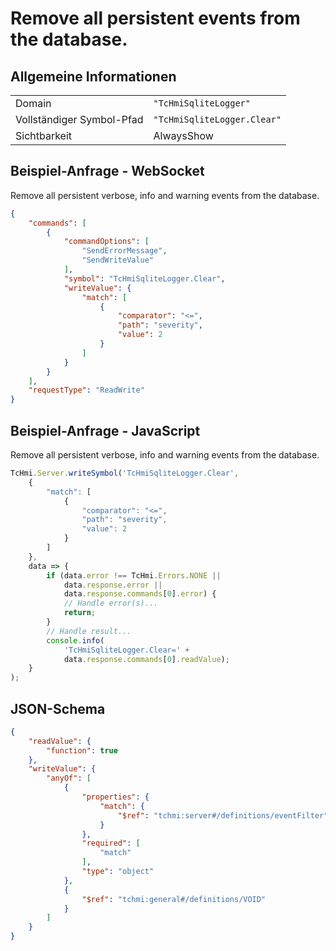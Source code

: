 # Remove all persistent events from the database.

## Allgemeine Informationen

|  |  |
| - | - |
| Domain | `"TcHmiSqliteLogger"` |
| Vollständiger Symbol-Pfad | `"TcHmiSqliteLogger.Clear"` |
| Sichtbarkeit | AlwaysShow |

## Beispiel-Anfrage - WebSocket

Remove all persistent verbose, info and warning events from the database.
```json
{
    "commands": [
        {
            "commandOptions": [
                "SendErrorMessage",
                "SendWriteValue"
            ],
            "symbol": "TcHmiSqliteLogger.Clear",
            "writeValue": {
                "match": [
                    {
                        "comparator": "<=",
                        "path": "severity",
                        "value": 2
                    }
                ]
            }
        }
    ],
    "requestType": "ReadWrite"
}
```

## Beispiel-Anfrage - JavaScript

Remove all persistent verbose, info and warning events from the database.
```javascript
TcHmi.Server.writeSymbol('TcHmiSqliteLogger.Clear',
    {
        "match": [
            {
                "comparator": "<=",
                "path": "severity",
                "value": 2
            }
        ]
    },
    data => {
        if (data.error !== TcHmi.Errors.NONE ||
            data.response.error ||
            data.response.commands[0].error) {
            // Handle error(s)...
            return;
        }
        // Handle result...
        console.info(
            'TcHmiSqliteLogger.Clear=' +
            data.response.commands[0].readValue);
    }
);
```

## JSON-Schema

```json
{
    "readValue": {
        "function": true
    },
    "writeValue": {
        "anyOf": [
            {
                "properties": {
                    "match": {
                        "$ref": "tchmi:server#/definitions/eventFilter"
                    }
                },
                "required": [
                    "match"
                ],
                "type": "object"
            },
            {
                "$ref": "tchmi:general#/definitions/VOID"
            }
        ]
    }
}
```
